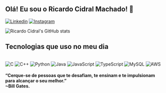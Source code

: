 
## Olá! Eu sou o Ricardo Cidral Machado! 👋

[![Linkedin](https://img.shields.io/badge/LinkedIn-0077B5?style=for-the-badge&logo=linkedin&logoColor=white)](https://www.linkedin.com/in/ricardo-cidral-machado/)
[![Instagram](https://img.shields.io/badge/Instagram-E4405F?style=for-the-badge&logo=instagram&logoColor=white)](https://www.instagram.com/rcidral_/)

![Ricardo Cidral's GitHub stats](https://github-readme-stats.vercel.app/api?username=rcidral&show_icons=true&theme=radical)

## Tecnologias que uso no meu dia

<div style="display: inline_block"><br/>
    <img aligh="center" alt="C" src="https://img.shields.io/badge/C-00599C?style=for-the-badge&logo=c&logoColor=white"/>
    <img aligh="center" alt="C++" src="https://img.shields.io/badge/C%2B%2B-00599C?style=for-the-badge&logo=c%2B%2B&logoColor=white"/>
    <img aligh="center" alt="Python" src="https://img.shields.io/badge/Python-14354C?style=for-the-badge&logo=python&logoColor=white"/>
    <img aligh="center" alt="Java" src="https://img.shields.io/badge/Java-ED8B00?style=for-the-badge&logo=java&logoColor=white"/>
    <img aligh="center" alt="JavaScript" src="https://img.shields.io/badge/JavaScript-F7DF1E?style=for-the-badge&logo=javascript&logoColor=black"/>
    <img aligh="center" alt="TypeScript" src="https://img.shields.io/badge/TypeScript-007ACC?style=for-the-badge&logo=typescript&logoColor=white"/>
    <img aligh="center" alt="MySQL" src="https://img.shields.io/badge/MySQL-00000F?style=for-the-badge&logo=mysql&logoColor=white"/>
    <img aligh="center" alt="AWS" src="https://img.shields.io/badge/Amazon_AWS-232F3E?style=for-the-badge&logo=amazon-aws&logoColor=white"/>

</div>


#### “Cerque-se de pessoas que te desafiam, te ensinam e te impulsionam para alcançar o seu melhor.” </br>~Bill Gates.

